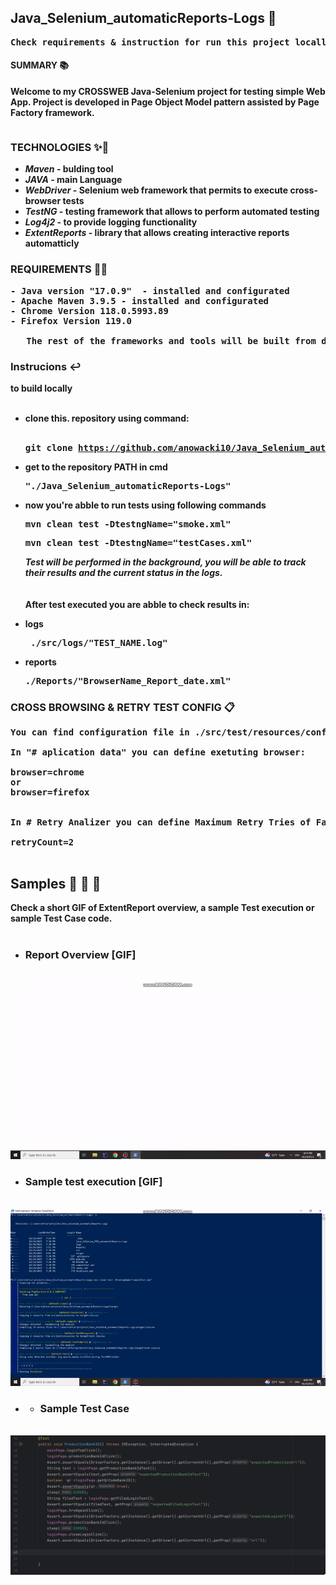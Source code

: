 ## Java_Selenium_automaticReports-Logs 📰
<pre>
<b>Check requirements & instruction for run this project locally or checkout samples bellow 🔽 <b>
</pre>
#### SUMMARY 📚

Welcome to my **CROSSWEB** Java-Selenium project for testing simple Web App.
Project is developed in **Page Object Model** pattern assisted by **Page Factory** framework.
<Pre></Pre>
### TECHNOLOGIES ✨💫 
-  <b><i>Maven</b></i> -  bulding tool
-  <b><i>JAVA</b></i> -  main Language
-  <b><i>WebDriver</b></i> -  Selenium web framework that permits to execute cross-browser tests
-  <b><i>TestNG</b></i> -  testing framework that allows to perform automated testing
-  <b><i>Log4j2</b></i> -  to provide logging functionality
-  <b><i>ExtentReports</b></i>  -  library that allows creating interactive reports automatticly

</Pre>
  
### REQUIREMENTS 💂‍♂️
<pre>
- <b>Java version "17.0.9" </b> - installed and configurated
- <b>Apache Maven 3.9.5</b> - installed and configurated
- <b>Chrome Version 118.0.5993.89</b> 
- <b>Firefox Version 119.0 </b>
  
   <b>The rest of the frameworks and tools will be built from dependencies in pom.xml. </b>
</pre>

<h3>Instrucions ↩️</h3> to build locally<br></br>

- **clone this. repository using command:**
  <br></br><pre>git clone https://github.com/anowacki10/Java_Selenium_automaticReports-Logs.git</pre>
- **get to the repository PATH in cmd** <pre> "./Java_Selenium_automaticReports-Logs"</pre>
- **now you're abble to run tests using following commands** <pre>mvn clean test -DtestngName="smoke.xml"</pre> <pre>mvn clean test -DtestngName="testCases.xml"</pre>

  <i>   Test will be performed in the background, you will be able to track their results and the current status in the logs.</i> <br><br/><br>After test executed you are abble to check results in:</br>

- logs <pre> ./src/logs/"TEST_NAME.log"   </pre>
- reports <pre> ./Reports/"BrowserName_Report_date.xml"</pre>

### CROSS BROWSING & RETRY TEST CONFIG 📋 
<pre>
You can find configuration file in ./src/test/resources/config.properties

<b>In "# aplication data" you can define exetuting browser:</b>
  
browser=chrome
or
browser=firefox

  
<b>In # Retry Analizer you can define Maximum Retry Tries of Failed tests</b>
  
retryCount=2

</pre>



## Samples 🙈 🙉 🙊
  Check a short GIF of ExtentReport overview, a sample Test execution or sample Test Case code.
<br></br>
- ### Report Overview [GIF]
<br>![Alt Text](.Attachments/extentReport_overview.gif)</br>
- ### Sample test execution [GIF]
<br>![Alt Text](.Attachments/executeSampleTest.gif)</br>
- - ### Sample Test Case
<br>![Alt Text](.Attachments/sampleTest.png)</br>
